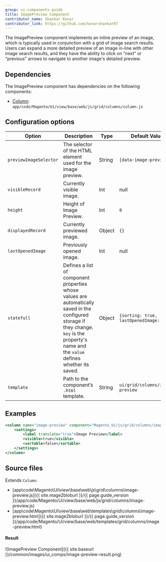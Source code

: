 ```yaml
---
group: ui-components-guide
title: ImagePreview Component
contributor_name: Shankar Konar
contributor_link: https://github.com/konarshankar07
---
```


The ImagePreview component implements an inline preview of an image, which is typically used in conjunction with a grid of image search results. Users can expand a more detailed preview of an image in-line with other image search results, and they have the ability to click on "next" or "previous" arrows to navigate to another image's detailed preview.

## Dependencies

The ImagePreview component has dependencies on the following components:

*  [Column]({{page.baseurl}}/ui_comp_guide/components/ui-column.html): `app/code/Magento/Ui/view/base/web/js/grid/columns/column.js`

## Configuration options

|      Option                |   Description                                                                                                                                                                                                      |      Type      |  Default Value                           |
|----------------------------|--------------------------------------------------------------------------------------------------------------------------------------------------------------------------------------------------------------------|----------------| -----------------------------------------|
| `previewImageSelector`     | The selector of the HTML element used for the image preview.                                                                                                                                                       |  String        | `[data-image-preview]`                   |
| `visibleRecord`            | Currently visible image.                                                                                                                                                                                           |  Int           | null                                     |
| `height`                   | Height of Image Preview.                                                                                                                                                                                           |  Int           | `0`                                      |
| `displayedRecord`          | Currently previewed image.                                                                                                                                                                                         |  Object        | `{}`                                     |
| `lastOpenedImage`          | Previously opened image.                                                                                                                                                                                           |  Int           | null                                     |
| `statefull`                | Defines a list of component properties whose values are automatically saved in the configured storage if they change. `key` is the property's name and the `value` defines whether its saved.                      |  Object        | `{sorting: true, lastOpenedImage: true}` |
| `template`                 | Path to the component’s `.html` template.                                                                                                                                                                          |  String        | `ui/grid/columns/image-preview`          |

## Examples

```xml
<column name="image-preview" component="Magento_Ui/js/grid/columns/image-preview">
    <settings>
        <label translate="true">Image Preview</label>
        <visible>true</visible>
        <sortable>false</sortable>
    </settings>
</column>
```

## Source files

Extends `Column`:

*  [app\code\Magento\Ui\view\base\web\js\grid\columns\image-preview.js]({{ site.mage2bloburl }}/{{ page.guide_version }}/app/code/Magento/Ui/view/base/web/js/grid/columns/image-preview.js)
*  [app\code\Magento\Ui\view\base\web\templates\grid\columns\image-preview.html]({{ site.mage2bloburl }}/{{ page.guide_version }}/app/code/Magento/Ui/view/base/web/templates/grid/columns/image-preview.html)

#### Result

![ImagePreview Component]({{ site.baseurl }}/common/images/ui_comps/image-preview-result.png)

